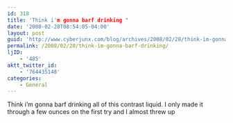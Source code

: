 ```yaml
---
id: 318
title: 'Think i'm gonna barf drinking '
date: '2008-02-28T08:54:05-04:00'
layout: post
guid: 'http://www.cyberjunx.com/blog/archives/2008/02/28/think-im-gonna-barf-drinking/'
permalink: /2008/02/28/think-im-gonna-barf-drinking/
ljID:
    - '485'
aktt_twitter_id:
    - '764435148'
categories:
    - General
---
```


Think i’m gonna barf drinking all of this contrast liquid. I only made it through a few ounces on the first try and I almost threw up